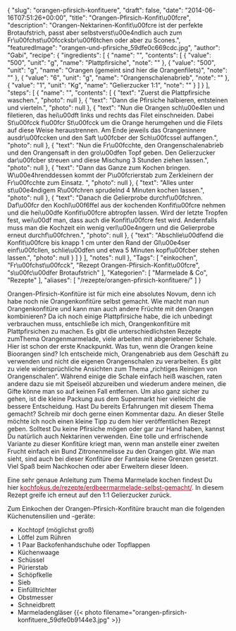{
    "slug": "orangen-pfirsich-konfituere",
    "draft": false,
    "date": "2014-06-16T07:51:26+00:00",
    "title": "Orangen-Pfirsich-Konfit\u00fcre",
    "description": "Orangen-Nektarinen-Konfit\u00fcre ist der perfekte Brotaufstrich, passt aber selbstverst\u00e4ndlich auch zum Fr\u00fchst\u00fccksbr\u00f6tchen oder aber zu Scones.",
    "featuredImage": "orangen-und-pfirsiche_59dfe0c669cdc.jpg",
    "author": "Gabi",
    "recipe": {
        "ingredients": [
            {
                "name": "",
                "contents": [
                    {
                        "value": "500",
                        "unit": "g",
                        "name": "Plattpfirsiche",
                        "note": ""
                    },
                    {
                        "value": "500",
                        "unit": "g",
                        "name": "Orangen (gemeint sind hier die Orangenfilets)",
                        "note": ""
                    },
                    {
                        "value": "6",
                        "unit": "g",
                        "name": "Orangenschalenabrieb",
                        "note": ""
                    },
                    {
                        "value": "1",
                        "unit": "Kg",
                        "name": "Gelierzucker 1:1",
                        "note": ""
                    }
                ]
            }
        ],
        "steps": [
            {
                "name": "",
                "contents": [
                    {
                        "text": "Zuerst die Plattpfirsiche waschen.",
                        "photo": null
                    },
                    {
                        "text": "Dann die Pfirsiche halbieren, entsteinen und vierteln.",
                        "photo": null
                    },
                    {
                        "text": "Nun die Orangen sch\u00e4len und filetieren, das hei\u00dft links und rechts das Filet einschneiden. Dabei St\u00fcck f\u00fcr St\u00fcck um die Orange herumgehen und die Filets auf diese Weise heraustrennen. Am Ende jeweils das Orangeninnere ausdr\u00fccken und den Saft \u00fcber der Sch\u00fcssel auffangen.",
                        "photo": null
                    },
                    {
                        "text": "Nun die Fr\u00fcchte, den Orangenschalenabrieb und den Orangensaft in den gro\u00dfen Topf geben. Den Gelierzucker dar\u00fcber streuen und diese Mischung 3 Stunden ziehen lassen.",
                        "photo": null
                    },
                    {
                        "text": "Dann das Ganze zum Kochen bringen. W\u00e4hrenddessen kommt der P\u00fcrierstab zum Zerkleinern der Fr\u00fcchte zum Einsatz. ",
                        "photo": null
                    },
                    {
                        "text": "Alles unter st\u00e4ndigem R\u00fchren sprudelnd 4 Minuten kochen lassen.",
                        "photo": null
                    },
                    {
                        "text": "Danach die Gelierprobe durchf\u00fchren. Daf\u00fcr den Kochl\u00f6ffel aus der kochenden Konfit\u00fcre nehmen und die hei\u00dfe Konfit\u00fcre abtropfen lassen. Wird der letzte Tropfen fest, wei\u00df man, dass auch die Konfit\u00fcre fest wird. Andernfalls muss man die Kochzeit ein wenig verl\u00e4ngern und die Gelierprobe erneut durchf\u00fchren.",
                        "photo": null
                    },
                    {
                        "text": "Abschlie\u00dfend die Konfit\u00fcre bis knapp 1 cm unter den Rand der Gl\u00e4ser einf\u00fcllen, schlie\u00dfen und etwa 5 Minuten kopf\u00fcber stehen lassen.",
                        "photo": null
                    }
                ]
            }
        ],
        "notes": null
    },
    "Tags": [
        "einkochen",
        "Fr\u00fchst\u00fcck",
        "Rezept Orangen-Pfirsich-Konfit\u00fcre",
        "s\u00fc\u00dfer Brotaufstrich"
    ],
    "Kategorien": [
        "Marmelade &amp; Co",
        "Rezepte"
    ],
    "aliases": [
        "\/rezepte\/orangen-pfirsich-konfituere\/"
    ]
}

Orangen-Pfirsich-Konfitüre ist für mich eine absolutes Novum, denn ich habe noch nie Orangenkonfitüre selbst gemacht. Wie macht man nun Orangenkonfitüre und kann man auch andere Früchte mit den Orangen kombinieren? Da ich noch einige Plattpfirsiche habe, die ich unbedingt verbrauchen muss, entschließe ich mich, Orangenkonfitüre mit Plattpfirsichen zu machen. Es gibt die unterschiedlichsten Rezepte zumThema Orangenmarmelade, viele arbeiten mit abgeriebener Schale. Hier ist schon der erste Knackpunkt. Was tun, wenn die Orangen keine Bioorangen sind? Ich entscheide mich, Orangenabrieb aus dem Geschäft zu verwenden und nicht die eigenen Orangenschalen zu verarbeiten. Es gibt zu viele widersprüchliche Ansichten zum Thema &#8222;richtiges Reinigen von Orangenschalen&#8220;. Während einige die Schale einfach heiß waschen, raten andere dazu sie mit Speiseöl abzureiben und wiederum andere meinen, die Gifte könne man so auf keinen Fall entfernen. Um also ganz sicher zu gehen, ist die kleine Packung aus dem Supermarkt hier vielleicht die bessere Entscheidung. Hast Du bereits Erfahrungen mit diesem Thema gemacht? Schreib mir doch gerne einen Kommentar dazu. An dieser Stelle möchte ich noch einen kleine Tipp zu dem hier veröffentlichen Rezept geben. Solltest Du keine Pfirsiche mögen oder gar zur Hand haben, kannst Du natürlich auch Nektarinen verwenden. Eine tolle und erfrischende Variante zu dieser Konfitüre kriegt man, wenn man anstelle einer zweiten Frucht einfach ein Bund Zitronenmelisse zu den Orangen gibt. Wie man sieht, sind auch bei dieser Konfitüre der Fantasie keine Grenzen gesetzt. Viel Spaß beim Nachkochen oder aber Erweitern dieser Ideen.

Eine sehr genaue Anleitung zum Thema Marmelade kochen findest Du hier <a style="color: #990023;" title="Anleitung: Erdbeermarmelade selber machen" href="https://kochfokus.de/rezepte/erdbeermarmelade-selbst-gemacht/">kochfokus.de/rezepte/erdbeermarmelade-selbst-gemacht/</a>. In diesem Rezept greife ich erneut auf den 1:1 Gelierzucker zurück.

Zum Einkochen der Orangen-Pfirsich-Konfitüre braucht man die folgenden Küchenutensilien und -geräte:

 * Kochtopf (möglichst groß)
 * Löffel zum Rühren
 * 1 Paar Backofenhandschuhe oder Topflappen
 * Küchenwaage
 * Schüssel
 * Pürierstab
 * Schöpfkelle
 * Sieb
 * Einfülltrichter
 * Obstmesser
 * Schneidbrett
 * Marmeladengläser 
 {{< photo filename="orangen-pfirsich-konfituere_59dfe0b9144e3.jpg" >}}</li> </ul> 

 

 

 <div class="ttr_end">
 </div>